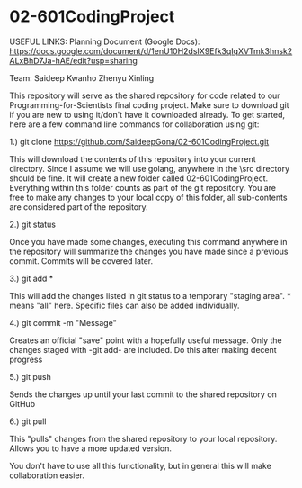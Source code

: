 # 02-601CodingProject

USEFUL LINKS:
Planning Document (Google Docs): https://docs.google.com/document/d/1enU10H2dsIX9Efk3qIqXVTmk3hnsk2ALxBhD7Ja-hAE/edit?usp=sharing


Team:
Saideep 
Kwanho 
Zhenyu
Xinling

This repository will serve as the shared repository for code related to our Programming-for-Scientists final coding project. Make sure to download git if you are new to using it/don't have it downloaded already. To get started, here are a few command line commands for collaboration using git:

1.) git clone https://github.com/SaideepGona/02-601CodingProject.git

This will download the contents of this repository into your current directory. Since I assume we will use golang, anywhere in the \src directory should be fine. It will create a new folder called 02-601CodingProject. Everything within this folder counts as part of the git repository. You are free to make any changes to your local copy of this folder, all sub-contents are considered part of the repository.

2.) git status

Once you have made some changes, executing this command anywhere in the repository will summarize the changes you have made since a previous commit. Commits will be covered later.

3.) git add *

This will add the changes listed in git status to a temporary "staging area". * means "all" here. Specific files can also be added individually. 

4.) git commit -m "Message"

Creates an official "save" point with a hopefully useful message. Only the changes staged with -git add- are included. Do this after making decent progress

5.) git push

Sends the changes up until your last commit to the shared repository on GitHub

6.) git pull

This "pulls" changes from the shared repository to your local repository. Allows you to have a more updated version.

You don't have to use all this functionality, but in general this will make collaboration easier.



